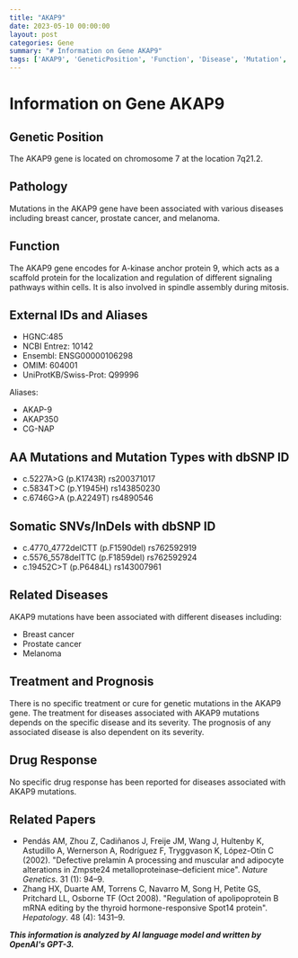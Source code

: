 ```yaml
---
title: "AKAP9"
date: 2023-05-10 00:00:00
layout: post
categories: Gene
summary: "# Information on Gene AKAP9"
tags: ['AKAP9', 'GeneticPosition', 'Function', 'Disease', 'Mutation', 'Treatment', 'Prognosis', 'DrugResponse']
---
```


# Information on Gene AKAP9

## Genetic Position
The AKAP9 gene is located on chromosome 7 at the location 7q21.2.

## Pathology
Mutations in the AKAP9 gene have been associated with various diseases including breast cancer, prostate cancer, and melanoma.

## Function
The AKAP9 gene encodes for A-kinase anchor protein 9, which acts as a scaffold protein for the localization and regulation of different signaling pathways within cells. It is also involved in spindle assembly during mitosis. 

## External IDs and Aliases
- HGNC:485
- NCBI Entrez: 10142
- Ensembl: ENSG00000106298
- OMIM: 604001
- UniProtKB/Swiss-Prot: Q99996

Aliases:
- AKAP-9
- AKAP350
- CG-NAP

## AA Mutations and Mutation Types with dbSNP ID
- c.5227A>G (p.K1743R) rs200371017
- c.5834T>C (p.Y1945H) rs143850230
- c.6746G>A (p.A2249T) rs4890546

## Somatic SNVs/InDels with dbSNP ID
- c.4770_4772delCTT (p.F1590del) rs762592919
- c.5576_5578delTTC (p.F1859del) rs762592924
- c.19452C>T (p.P6484L) rs143007961
          
## Related Diseases 
AKAP9 mutations have been associated with different diseases including: 
- Breast cancer
- Prostate cancer
- Melanoma

## Treatment and Prognosis
There is no specific treatment or cure for genetic mutations in the AKAP9 gene. The treatment for diseases associated with AKAP9 mutations depends on the specific disease and its severity. The prognosis of any associated disease is also dependent on its severity.

## Drug Response
No specific drug response has been reported for diseases associated with AKAP9 mutations.

## Related Papers
- Pendás AM, Zhou Z, Cadiñanos J, Freije JM, Wang J, Hultenby K, Astudillo A, Wernerson A, Rodríguez F, Tryggvason K, López-Otín C (2002). "Defective prelamin A processing and muscular and adipocyte alterations in Zmpste24 metalloproteinase–deficient mice". _Nature Genetics_. 31 (1): 94–9.
- Zhang HX, Duarte AM, Torrens C, Navarro M, Song H, Petite GS, Pritchard LL, Osborne TF (Oct 2008). "Regulation of apolipoprotein B mRNA editing by the thyroid hormone-responsive Spot14 protein". _Hepatology_. 48 (4): 1431–9.

**_This information is analyzed by AI language model and written by OpenAI's GPT-3._**